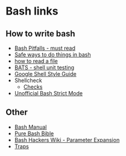 Bash links
==========

How to write bash
-----------------

* [Bash Pitfalls - must read](http://mywiki.wooledge.org/BashPitfalls)
* [Safe ways to do things in bash](https://github.com/anordal/shellharden/blob/master/how_to_do_things_safely_in_bash.md)
* [how to read a file](https://mywiki.wooledge.org/BashFAQ/001)
* [BATS - shell unit testing](https://github.com/bats-core/bats-core)
* [Google Shell Style Guide](https://google.github.io/styleguide/shellguide.html)
* Shellcheck
    * [Checks](https://github.com/koalaman/shellcheck/wiki/Checks)
* [Unofficial Bash Strict Mode](http://redsymbol.net/articles/unofficial-bash-strict-mode/)

Other
-----

* [Bash Manual](https://www.gnu.org/software/bash/manual/bash.html)
* [Pure Bash Bible](https://github.com/dylanaraps/pure-bash-bible)
* [Bash Hackers Wiki - Parameter Expansion](https://wiki.bash-hackers.org/syntax/pe)
* [Traps](https://tldp.org/LDP/Bash-Beginners-Guide/html/sect_12_02.html)
